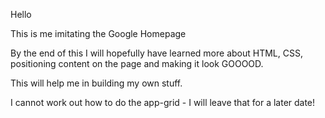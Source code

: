 Hello

This is me imitating the Google Homepage

By the end of this I will hopefully have learned more about HTML, CSS, positioning content on the page and making it look GOOOOD.

This will help me in building my own stuff.

I cannot work out how to do the app-grid - I will leave that for a later date! 